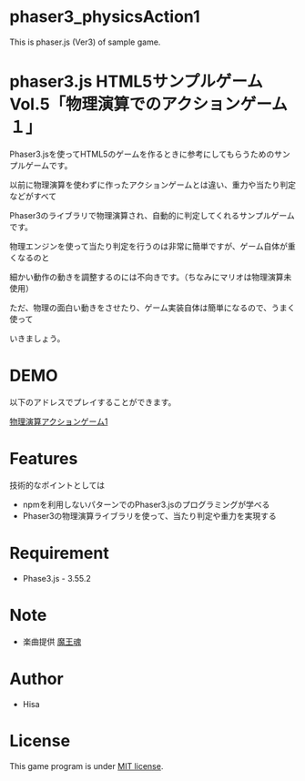 # phaser3_physicsAction1
This is phaser.js (Ver3) of sample game.



# phaser3.js HTML5サンプルゲーム Vol.5「物理演算でのアクションゲーム１」
 
Phaser3.jsを使ってHTML5のゲームを作るときに参考にしてもらうためのサンプルゲームです。

以前に物理演算を使わずに作ったアクションゲームとは違い、重力や当たり判定などがすべて

Phaser3のライブラリで物理演算され、自動的に判定してくれるサンプルゲームです。

物理エンジンを使って当たり判定を行うのは非常に簡単ですが、ゲーム自体が重くなるのと

細かい動作の動きを調整するのには不向きです。（ちなみにマリオは物理演算未使用）

ただ、物理の面白い動きをさせたり、ゲーム実装自体は簡単になるので、うまく使って

いきましょう。



# DEMO
 
以下のアドレスでプレイすることができます。

[物理演算アクションゲーム1](https://tinycore-hisanori.github.io/phaser3_simpleQuiz1/)

 
# Features
 
技術的なポイントとしては

* npmを利用しないパターンでのPhaser3.jsのプログラミングが学べる
* Phaser3の物理演算ライブラリを使って、当たり判定や重力を実現する


# Requirement
 
* Phase3.js - 3.55.2
 
# Note

 * 楽曲提供 [魔王魂](https://maou.audio/)

 
# Author
 
* Hisa
 
# License
 
This game program is under [MIT license](https://en.wikipedia.org/wiki/MIT_License).